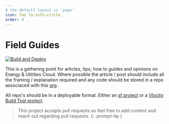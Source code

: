 ```yaml
---
# the default layout is 'page'
icon: fas fa-info-circle
order: 4
---
```


# Field Guides

[![Build and Deploy](https://github.com/euc-field-guides/euc-field-guides.github.io/actions/workflows/pages-deploy.yml/badge.svg)](https://github.com/euc-field-guides/euc-field-guides.github.io/actions/workflows/pages-deploy.yml)

This is a gethering point for articles, tips, how to guides and opinions on Energy & Utilities Cloud. Where possible the article / post should include all the framing / explanation required and any code should be stored in a repo associaced with this [org](https://github.com/orgs/euc-field-guides/repositories).

All repo's should be in a deployable format. Either an [sf project](https://developer.salesforce.com/docs/atlas.en-us.sfdx_cli_reference.meta/sfdx_cli_reference/cli_reference_project_commands_unified.htm#cli_reference_project_generate_unified) or a [Vlocity Build Tool project](https://github.com/vlocityinc/vlocity_build).

> This project accepts pull requests so feel free to add content and reach out regarding pull requests.
{: .prompt-tip }
